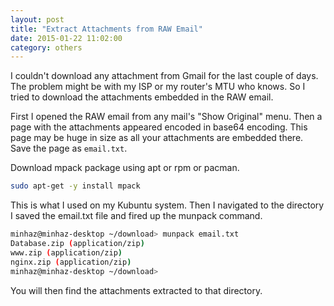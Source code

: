 ```yaml
---
layout: post
title: "Extract Attachments from RAW Email"
date: 2015-01-22 11:02:00
category: others
---
```

I couldn't download any attachment from Gmail for the last couple of days. The problem might be with my ISP or my router's MTU who knows. So I tried to download the attachments embedded in the RAW email.

First I opened the RAW email from any mail's "Show Original" menu. Then a page with the attachments appeared encoded in base64 encoding. This page may be huge in size as all your attachments are embedded there. Save the page as `email.txt`.

Download mpack package using apt or rpm or pacman.

```bash
sudo apt-get -y install mpack
```

This is what I used on my Kubuntu system. Then I navigated to the directory I saved the email.txt file and fired up the munpack command.

```bash
minhaz@minhaz-desktop ~/download> munpack email.txt
Database.zip (application/zip)
www.zip (application/zip)
nginx.zip (application/zip)
minhaz@minhaz-desktop ~/download> 
```

You will then find the attachments extracted to that directory.
